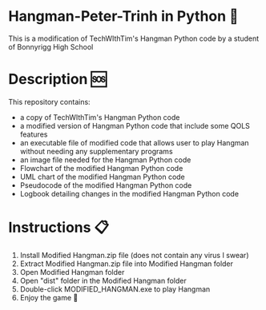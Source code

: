 # Hangman-Peter-Trinh in Python 🐍
This is a modification of TechWIthTim's Hangman Python code by a student of Bonnyrigg High School 

# Description 🆘
This repository contains: 
- a copy of TechWIthTim's Hangman Python code 
- a modified version of Hangman Python code that include some QOLS features
- an executable file of modified code that allows user to play Hangman without needing any supplementary programs
- an image file needed for the Hangman Python code
- Flowchart of the modified Hangman Python code
- UML chart of the modified Hangman Python code
- Pseudocode of the modified Hangman Python code
- Logbook detailing changes in the modified Hangman Python code


# Instructions 📋
1. Install Modified Hangman.zip file (does not contain any virus I swear)
2. Extract Modified Hangman.zip file into Modified Hangman folder
3. Open Modified Hangman folder
4. Open "dist" folder in the Modified Hangman folder
5. Double-click MODIFIED_HANGMAN.exe to play Hangman
6. Enjoy the game 🎉

